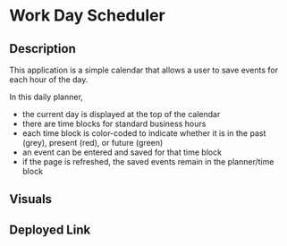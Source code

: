 # Work Day Scheduler

## Description

This application is a simple calendar that allows a user to save events for each hour of the day. 

In this daily planner,
- the current day is displayed at the top of the calendar
- there are time blocks for standard business hours
- each time block is color-coded to indicate whether it is in the past (grey), present (red), or future (green)
- an event can be entered and saved for that time block
- if the page is refreshed, the saved events remain in the planner/time block

## Visuals



## Deployed Link